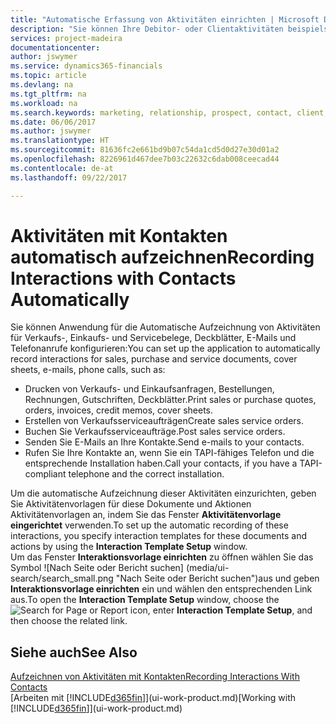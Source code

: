 ```yaml
---
title: "Automatische Erfassung von Aktivitäten einrichten | Microsoft Docs"
description: "Sie können Ihre Debitor- oder Clientaktivitäten beispielsweise Verkaufs-, Einkaufs- und Servicebelege oder Telefongespräche automatisch speichern."
services: project-madeira
documentationcenter: 
author: jswymer
ms.service: dynamics365-financials
ms.topic: article
ms.devlang: na
ms.tgt_pltfrm: na
ms.workload: na
ms.search.keywords: marketing, relationship, prospect, contact, client, customer
ms.date: 06/06/2017
ms.author: jswymer
ms.translationtype: HT
ms.sourcegitcommit: 81636fc2e661bd9b07c54da1cd5d0d27e30d01a2
ms.openlocfilehash: 8226961d467dee7b03c22632c6dab008ceecad44
ms.contentlocale: de-at
ms.lasthandoff: 09/22/2017

---
```

# <a name="recording-interactions-with-contacts-automatically"></a><span data-ttu-id="99b8a-103">Aktivitäten mit Kontakten automatisch aufzeichnen</span><span class="sxs-lookup"><span data-stu-id="99b8a-103">Recording Interactions with Contacts Automatically</span></span>
<span data-ttu-id="99b8a-104">Sie können Anwendung für die Automatische Aufzeichnung von Aktivitäten für Verkaufs-, Einkaufs- und Servicebelege, Deckblätter, E-Mails und Telefonanrufe konfigurieren:</span><span class="sxs-lookup"><span data-stu-id="99b8a-104">You can set up the application to automatically record interactions for sales, purchase and service documents, cover sheets, e-mails, phone calls, such as:</span></span>

* <span data-ttu-id="99b8a-105">Drucken von Verkaufs- und Einkaufsanfragen, Bestellungen, Rechnungen, Gutschriften, Deckblätter.</span><span class="sxs-lookup"><span data-stu-id="99b8a-105">Print sales or purchase quotes, orders, invoices, credit memos, cover sheets.</span></span>
* <span data-ttu-id="99b8a-106">Erstellen von Verkaufsserviceaufträgen</span><span class="sxs-lookup"><span data-stu-id="99b8a-106">Create sales service orders.</span></span>
* <span data-ttu-id="99b8a-107">Buchen Sie Verkaufsserviceaufträge.</span><span class="sxs-lookup"><span data-stu-id="99b8a-107">Post sales service orders.</span></span>
* <span data-ttu-id="99b8a-108">Senden Sie E-Mails an Ihre Kontakte.</span><span class="sxs-lookup"><span data-stu-id="99b8a-108">Send e-mails to your contacts.</span></span>
* <span data-ttu-id="99b8a-109">Rufen Sie Ihre Kontakte an, wenn Sie ein TAPI-fähiges Telefon und die entsprechende Installation haben.</span><span class="sxs-lookup"><span data-stu-id="99b8a-109">Call your contacts, if you have a TAPI-compliant telephone and the correct installation.</span></span>

<span data-ttu-id="99b8a-110">Um die automatische Aufzeichnung dieser Aktivitäten einzurichten, geben Sie Aktivitätenvorlagen für diese Dokumente und Aktionen Aktivitätenvorlagen an, indem Sie das Fenster **Aktivitätenvorlage eingerichtet** verwenden.</span><span class="sxs-lookup"><span data-stu-id="99b8a-110">To set up the automatic recording of these interactions, you specify interaction templates for these documents and actions by using the **Interaction Template Setup** window.</span></span>  
<span data-ttu-id="99b8a-111">Um das Fenster **Interaktionsvorlage einrichten** zu öffnen wählen Sie das Symbol ![Nach Seite oder Bericht suchen] (media/ui-search/search_small.png "Nach Seite oder Bericht suchen")aus und geben **Interaktionsvorlage einrichten** ein und wählen den entsprechenden Link aus.</span><span class="sxs-lookup"><span data-stu-id="99b8a-111">To open the **Interaction Template Setup** window, choose the ![Search for Page or Report](media/ui-search/search_small.png "Search for Page or Report icon") icon, enter **Interaction Template Setup**, and then choose the related link.</span></span>

## <a name="see-also"></a><span data-ttu-id="99b8a-112">Siehe auch</span><span class="sxs-lookup"><span data-stu-id="99b8a-112">See Also</span></span>
[<span data-ttu-id="99b8a-113">Aufzeichnen von Aktivitäten mit Kontakten</span><span class="sxs-lookup"><span data-stu-id="99b8a-113">Recording Interactions With Contacts</span></span>](marketing-interactions.md)  
<span data-ttu-id="99b8a-114">[Arbeiten mit [!INCLUDE[d365fin](includes/d365fin_md.md)]](ui-work-product.md)</span><span class="sxs-lookup"><span data-stu-id="99b8a-114">[Working with [!INCLUDE[d365fin](includes/d365fin_md.md)]](ui-work-product.md)</span></span>  


